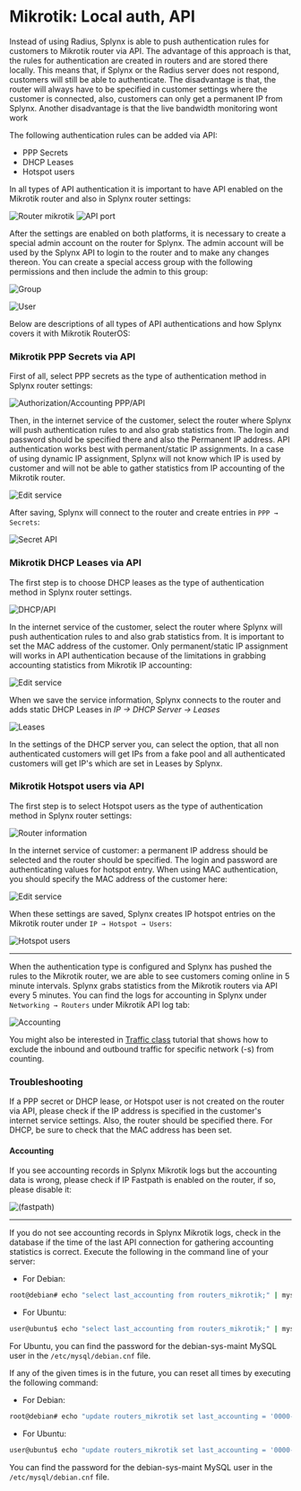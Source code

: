 Mikrotik: Local auth, API
==========

Instead of using Radius, Splynx is able to push authentication rules for customers to Mikrotik router via API. The advantage of this approach is that, the rules for authentication are created in routers and are stored there locally. This means that, if Splynx or the Radius server does not respond, customers will still be able to authenticate. The disadvantage is that, the router will always have to be specified in customer settings where the customer is connected, also, customers can only get a permanent IP from Splynx. Another disadvantage is that the live bandwidth monitoring wont work


The following authentication rules can be added via API:

* PPP Secrets
* DHCP Leases
* Hotspot users

In all types of API authentication it is important to have API enabled on the Mikrotik router and also in Splynx router settings:

![Router mikrotik](static_ip_api.png)
![API port](api_port.png)


After the settings are enabled on both platforms, it is necessary to create a special admin account on the router for Splynx. The admin account will be used by the Splynx API to login to the router and to make any changes thereon. You can create a special access group with the following permissions and then include the admin to this group:

![Group](group.png)

![User](user.png)

Below are descriptions of all types of API authentications and how Splynx covers it with Mikrotik RouterOS:


### Mikrotik PPP Secrets via API

First of all, select PPP secrets as the type of authentication method in Splynx router settings:

![Authorization/Accounting PPP/API](api_secrets.png)


Then, in the internet service of the customer, select the router where Splynx will push authentication rules to and also grab statistics from. The login and password should be specified there and also the Permanent IP address. API authentication works best with permanent/static IP assignments. In a case of using dynamic IP assignment, Splynx will not know which IP is used by customer and will not be able to gather statistics from IP accounting of the Mikrotik router.

![Edit service](edit_service.png)

After saving, Splynx will connect to the router and create entries in `PPP → Secrets`:

![Secret API](secrets_api.png)


### Mikrotik DHCP Leases via API

The first step is to choose DHCP leases as the type of authentication method in Splynx router settings.

![DHCP/API](aa_dhcp.png)

In the internet service of the customer, select the router where Splynx will push authentication rules to and also grab statistics from. It is important to set the MAC address of the customer. Only permanent/static IP assignment will works in API authentication because of the limitations in grabbing accounting statistics from Mikrotik IP accounting:

![Edit service](edit_service1.png)

When we save the service information, Splynx connects to the router and adds static DHCP Leases in *IP → DHCP Server → Leases*

![Leases](leases.png)

In the settings of the DHCP server you, can select the option, that all non authenticated customers will get IPs from a fake pool and all authenticated customers will get IP's which are set in Leases by Splynx.



### Mikrotik Hotspot users via API

The first step is to select Hotspot users as the type of authentication method in Splynx router settings:

![Router information](router_info.png)


In the internet service of customer: a permanent IP address should be selected and the router should be specified. The login and password are authenticating values for hotspot entry. When using MAC authentication, you should specify the MAC address of the customer here:

![Edit service](edit_service2.png)


When these settings are saved, Splynx creates IP hotspot entries on the Mikrotik router under `IP → Hotspot → Users`:

![Hotspot users](hs_users.png)

---
When the authentication type is configured and Splynx has pushed the rules to the Mikrotik router, we are able to see customers coming online in 5 minute intervals. Splynx grabs statistics from the Mikrotik routers via API every 5 minutes. You can find the logs for accounting in Splynx under `Networking → Routers` under Mikrotik API log tab:

![Accounting](accounting.png)

You might also be interested in [Traffic class](configuration/network/traffic_class/traffic_class.md) tutorial that shows how to exclude the inbound and outbound traffic for specific network (-s) from counting.

### Troubleshooting

If a PPP secret or DHCP lease, or Hotspot user is not created on the router via API, please check if the IP address is specified in the customer's internet service settings. Also, the router should be specified there. For DHCP, be sure to check that the MAC address has been set.

#### Accounting
If you see accounting records in Splynx Mikrotik logs but the accounting data is wrong, please check if IP Fastpath is enabled on the router, if so, please disable it:

![(fastpath)](fastpath.png)

---
If you do not see accounting records in Splynx Mikrotik logs, check in the database if the time of the last API connection for gathering accounting statistics is correct.
Execute the following in the command line of your server:

* For Debian:
```bash
root@debian# echo "select last_accounting from routers_mikrotik;" | mysql splynx
```

* For Ubuntu:
```bash
user@ubuntu$ echo "select last_accounting from routers_mikrotik;" | mysql -u debian-sys-maint -p splynx
```
For Ubuntu, you can find the password for the debian-sys-maint MySQL user in the `/etc/mysql/debian.cnf` file.

If any of the given times is in the future, you can reset all times by executing the following command:

* For Debian:
```bash
root@debian# echo "update routers_mikrotik set last_accounting = '0000-00-00 00:00:00';" | mysql splynx
```

* For Ubuntu:
```bash
user@ubuntu$ echo "update routers_mikrotik set last_accounting = '0000-00-00 00:00:00';" | mysql -u debian-sys-maint -p splynx
```
You can find the password for the debian-sys-maint MySQL user in the  `/etc/mysql/debian.cnf` file.
